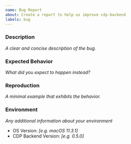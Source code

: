 ```yaml
---
name: Bug Report
about: Create a report to help us improve cdp-backend
labels: bug
---
```


<!--
  ⚠️⚠️ Important ⚠️⚠️

  📖 Please read our Code of Conduct.
  🔎 Please search existing issues to avoid creating duplicates.
-->

### Description

_A clear and concise description of the bug._

### Expected Behavior

_What did you expect to happen instead?_

### Reproduction

_A minimal example that exhibits the behavior._

### Environment

_Any additional information about your environment_

-   OS Version: _[e.g. macOS 11.3.1]_
-   CDP Backend Version: _[e.g. 0.5.0]_
